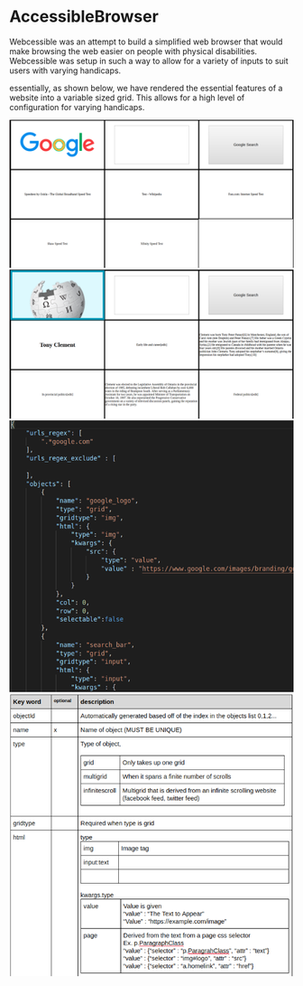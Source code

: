 # AccessibleBrowser

Webcessible was an attempt to build a simplified web browser that would make browsing the web easier on people with physical disabilities. Webcessible was setup in such a way to allow for a variety of inputs to suit users with varying handicaps. 

essentially, as shown below, we have rendered the essential features of a website into a variable sized grid. This allows for a high level of configuration for varying handicaps. 

![google example](https://github.com/MarcDAFrame/AccessibleBrowser/blob/master/media/example_google.png?raw=true)
![google example](https://github.com/MarcDAFrame/AccessibleBrowser/blob/master/media/example_wiki.png?raw=true)
![google example](https://github.com/MarcDAFrame/AccessibleBrowser/blob/master/media/template_example.png?raw=true)
![google example](https://github.com/MarcDAFrame/AccessibleBrowser/blob/master/media/template_rules.png?raw=true)
